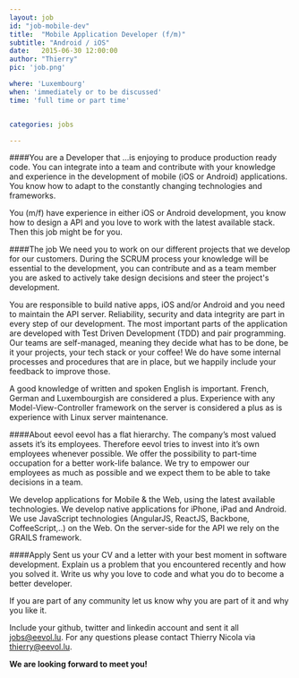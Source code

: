 ```yaml
---
layout: job
id: "job-mobile-dev"
title:  "Mobile Application Developer (f/m)"
subtitle: "Android / iOS"
date:   2015-06-30 12:00:00
author: "Thierry"
pic: 'job.png'

where: 'Luxembourg'
when: 'immediately or to be discussed'
time: 'full time or part time'


categories: jobs

---
```


####You are a Developer that
...is enjoying to produce production ready code. You can integrate into a team and contribute with your knowledge and experience in the development of mobile (iOS or Android) applications. You know how to adapt to the constantly changing technologies and frameworks.


You (m/f) have experience in either iOS or Android development, you know how to design a API and you love to work with the latest available stack. Then this job might be for you.

####The job
We need you to work on our different projects that we develop for our customers. During the SCRUM process your knowledge will be essential to the development, you can contribute and as a team member you are asked to actively take design decisions and steer the project's development.

You are responsible to build native apps, iOS and/or Android and you need to maintain the API server. Reliability, security and data integrity are part in every step of our development. The most important parts of the application are developed with Test Driven Development (TDD) and pair programming.
Our teams are self-managed, meaning they decide what has to be done, be it your projects, your tech stack or your coffee! We do have some internal processes and procedures that are in place, but we happily include your feedback to improve those.

A good knowledge of written and spoken English is important. French, German and Luxembourgish are considered a plus. Experience with any Model-View-Controller framework on the server is considered a plus as is experience with Linux server maintenance.

####About eevol
eevol has a flat hierarchy. The company’s most valued assets it’s its employees. Therefore eevol tries to invest into it’s own employees whenever possible. We offer the possibility to part-time occupation for a better work-life balance. We try to empower our employees as much as possible and we expect them to be able to take decisions in a team. 

We develop applications for Mobile & the Web, using the latest available technologies. We develop native applications for iPhone, iPad and Android. We use JavaScript technologies (AngularJS, ReactJS, Backbone, CoffeeScript,..) on the Web. On the server-side for the API we rely on the GRAILS framework.

####Apply
Sent us your CV and a letter with your best moment in software development. Explain us a problem that you encountered recently and how you solved it. Write us why you love to code and what you do to become a better developer.

If you are part of any community let us know why you are part of it and why you like it.


Include your github, twitter and linkedin account and sent it all jobs@eevol.lu. For any questions please contact Thierry Nicola via thierry@eevol.lu.



**We are looking forward to meet you!**
